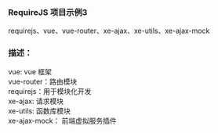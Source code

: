 ### RequireJS 项目示例3
requirejs、vue、vue-router、xe-ajax、xe-utils、xe-ajax-mock

### 描述：
vue: vue 框架<br/>
vue-router：路由模块<br/>
requirejs：用于模块化开发<br/>
xe-ajax: 请求模块<br/>
xe-utils: 函数库模块<br/>
xe-ajax-mock： 前端虚拟服务插件<br/>